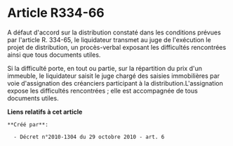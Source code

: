 # Article R334-66

A défaut d'accord sur la distribution constaté dans les conditions prévues par l'article R. 334-65, le liquidateur transmet
au juge de l'exécution le projet de distribution, un procès-verbal exposant les difficultés rencontrées ainsi que tous
documents utiles. 

Si la difficulté porte, en tout ou partie, sur la répartition du prix d'un immeuble, le liquidateur saisit le juge chargé des
saisies immobilières par voie d'assignation des créanciers participant à la distribution.L'assignation expose les difficultés
rencontrées ; elle est accompagnée de tous documents utiles.

**Liens relatifs à cet article**

	**Créé par**:

	  - Décret n°2010-1304 du 29 octobre 2010 - art. 6

